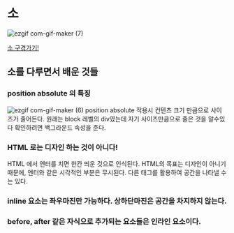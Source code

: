 # 소
![ezgif com-gif-maker (7)](https://user-images.githubusercontent.com/63354527/105571240-e7786400-5d91-11eb-9342-b0ac7ec2b8f0.gif)


[소 구경가기!](https://determined-mccarthy-ae3468.netlify.app)
## 소를 다루면서 배운 것들

### position absolute 의 특징

![ezgif com-gif-maker (6)](https://user-images.githubusercontent.com/63354527/105566664-bfc4d400-5d70-11eb-9189-4afade8ad2e3.gif)
position absolute 적용시 컨텐츠 크기 만큼으로 사이즈가 줄어든다.
원래는 block 레벨의 div였는데 자기 사이즈만큼으로 줄은 것을 알수있다 확인하려면 백그라운드 속성을 준다.

### HTML 로는 디자인 하는 것이 아니다!

HTML 에서 엔터를 치면 한칸 띄운 것으로 인식된다. HTML의 목표는 디자인이 아니기 때문에, 엔터와 같은 시각적인 부분은 무시된다. 다른 태그를 활용하여 공간을 나타낼 수는 있다.

### inline 요소는 좌우마진만 가능하다. 상하단마진은 공간을 차지하지 않는다.

### before, after 같은 자식으로 추가되는 요소들은 인라인 요소이다.
